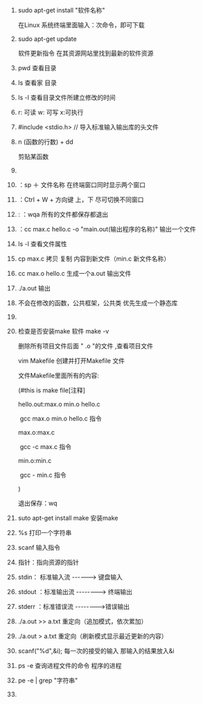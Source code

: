 1. sudo apt-get install "软件名称"

   在Linux 系统终端里面输入：次命令，即可下载

2. sudo apt-get update 

   软件更新指令 在其资源网站里找到最新的软件资源

3. pwd 查看目录

4. ls 查看家 目录

5. ls -l 查看目录文件所建立修改的时间

6. r: 可读    w: 可写  x:可执行

7. #include <stdio.h> // 导入标准输入输出库的头文件

8. n (函数的行数) + dd

   剪贴某函数

9. 

10.  ：sp ＋ 文件名称  在终端窗口同时显示两个窗口

11.  ：Ctrl + W + 方向键 上，下 尽可切换不同窗口 

12.  : ：wqa   所有的文件都保存都退出

13. ：cc max.c hello.c -o "main.out(输出程序的名称)"  输出一个文件

14. ls -l 查看文件属性

15. cp max.c 拷贝 复制 内容到新文件（min.c 新文件名称）

16. cc max.o hello.c 生成一个a.out 输出文件

17.  ./a.out 输出

18. 不会在修改的函数，公共框架，公共类  优先生成一个静态库

19. 

20. 检查是否安装make 软件  make -v

     删除所有项目文件后面  " .o "的文件  ,查看项目文件

    vim Makefile 创建并打开Makefile 文件

    文件Makefile里面所有的内容:

    (#this is make file[注释]

    hello.out:max.o min.o hello.c

    ​				gcc max.o min.o hello.c 指令

    max.o:max.c

    ​				gcc -c max.c       指令

    min.o:min.c

    ​				gcc - min.c      指令

    )  

    退出保存：wq

21. suto apt-get install make 安装make

22. %s 打印一个字符串

23. scanf 输入指令

24. 指针：指向资源的指针

25. stdin： 标准输入流      ------>   键盘输入

26. stdout ：标准输出流  --------> 终端输出

27. stderr ：标准错误流 -------->错误输出

28. ./a.out >> a.txt  重定向（追加模式，依次累加）

29. ./a.out > a.txt   重定向（刷新模式显示最近更新的内容）

30. scanf("%d",&i);  每一次的接受的输入 那输入的结果放入&i

31. ps -e 查询进程文件的命令  程序的进程

32. pe -e | grep "字符串"

33. 

    

